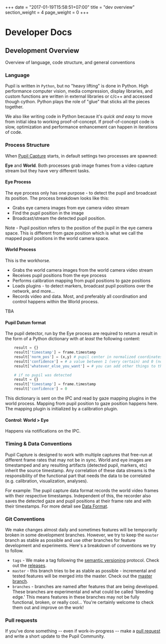 +++
date = "2017-01-19T15:58:51+07:00"
title = "dev overview"
section_weight = 4
page_weight = 0
+++

# Developer Docs

## Development Overview
Overview of language, code structure, and general conventions

### Language
Pupil is written in `Python`, but no "heavy lifting" is done in Python. High performance computer vision, media compression, display libraries, and custom functions are written in external libraries or c/c++ and accessed though cython. Python plays the role of "glue" that sticks all the pieces together.

We also like writing code in Python because it's *quick and easy* to move from initial idea to working proof-of-concept. If proof-of-concept code is slow, optimization and performance enhancement can happen in iterations of code.

### Process Structure
When [Pupil Capture][capture] starts, in default settings two processes are spawned:

**Eye** and **World**. Both processes grab image frames from a video capture stream but they have very different tasks.  

#### Eye Process
The eye process only has one purpose - to detect the pupil and broadcast its position. The process breakdown looks like this:

* Grabs eye camera images from eye camera video stream
* Find the pupil position in the image
* Broadcast/stream the detected pupil position.

<aside class="notice">
Note - Pupil position refers to the position of the pupil in the eye camera space. This is different from gaze position which is what we call the mapped pupil positions in the world camera space.
</aside>

#### World Process
This is the workhorse.

* Grabs the world camera images from the world camera video stream
* Receives pupil positions from the eye process
* Performs calibration mapping from pupil positions to gaze positions
* Loads plugins - to detect markers, broadcast pupil positions over the network, and more...
* Records video and data.
Most, and preferably all coordination and control happens within the World process.

TBA

#### Pupil Datum format

The pupil detector, run by the Eye process are required to return a result in the form of a Python dictionary with *at least* the following content:

```python
    result = {}
    result['timestamp'] = frame.timestamp
    result['norm_pos'] = (x,y) # pupil center in normalized coordinates
    result['confidence'] = # a value between 1 (very certain) and 0 (not certain, nothing found)
    result['whatever_else_you_want'] = # you can add other things to this dict

    # if no pupil was detected
    result = {}
    result['timestamp'] = frame.timestamp
    result['confidence'] = 0
```

This dictionary is sent on the IPC and read by gaze mapping plugins in the world process. Mapping from pupil position to gaze position happens here. The mapping plugin is initialized by a calibration plugin.

#### Control: World > Eye
Happens via notifications on the IPC.

### Timing & Data Conventions
Pupil Capture is designed to work with multiple captures that free-run at different frame rates that may not be in sync. World and eye images are timestamped and any resulting artifacts (detected pupil, markers, etc) inherit the source timestamp. Any correlation of these data streams is the responsibility of the functional part that needs the data to be correlated (e.g. calibration, visualization, analyses).

For example: The pupil capture data format records the world video frames with their respective timestamps. Independent of this, the recorder also saves the detected gaze and pupil positions at their frame rate and with their timestamps. For more detail see [Data Format](#data-format).

### Git Conventions
We make changes almost daily and sometimes features will be temporarily broken in some development branches.  However, we try to keep the `master` branch as stable as possible and use other branches for feature development and experiments. Here's a breakdown of conventions we try to follow.

* `tags` - We make a tag following the [semantic versioning][semver] protocol.  Check out the [releases][releases]. 
* `master` - this branch tries to be as stable as possible - incremental and tested features will be merged into the master.  Check out the [master branch][master-branch].  
* `branches` - branches are named after features that are being developed. These branches are experimental and what could be called 'bleeding edge.'  This means features in these branches may not be fully functional, broken, or really cool... You're certainly welcome to check them out and improve on the work!  

### Pull requests
If you've done something -- even if work-in-progress -- make a [pull request][pull] and write a short update to the Pupil Community.

[git-remote]: https://help.github.com/articles/configuring-a-remote-for-a-fork/
[semver]: http://semver.org/
[releases]: http://github.com/pupil-labs/pupil/releases
[master-branch]: https://github.com/pupil-labs/pupil/tree/master
[ctypes-pydoc]: http://docs.python.org/2/library/ctypes.html
[cmethods]: https://github.com/pupil-labs/pupil/tree/master/pupil_src/shared_modules/c_methods
[methods-c]: https://github.com/pupil-labs/pupil/blob/master/pupil_src/shared_modules/c_methods/methods.c
[capture]: https://github.com/pupil-labs/pupil/tree/master/pupil_src/capture 
[g-pool]: https://github.com/pupil-labs/pupil/blob/master/pupil_src/capture/main.py#L117-L119
[0mq]: http://zeromq.org/
[issue]: https://github.com/pupil-labs/pupil/issues
[fork]: https://github.com/pupil-labs/pupil/fork
[pull]: https://github.com/pupil-labs/pupil/pulls